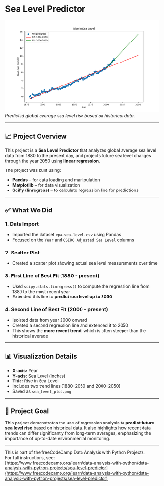 # Sea Level Predictor

![Sea Level Plot](sea_level_plot.png)  
*Predicted global average sea level rise based on historical data.*

---

## 📈 Project Overview

This project is a **Sea Level Predictor** that analyzes global average sea level data from 1880 to the present day, and projects future sea level changes through the year 2050 using **linear regression**.

The project was built using:

- **Pandas** – for data loading and manipulation  
- **Matplotlib** – for data visualization  
- **SciPy (linregress)** – to calculate regression line for predictions

---

## ✅ What We Did

### 1. Data Import  
- Imported the dataset `epa-sea-level.csv` using Pandas  
- Focused on the `Year` and `CSIRO Adjusted Sea Level` columns

### 2. Scatter Plot  
- Created a scatter plot showing actual sea level measurements over time

### 3. First Line of Best Fit (1880 - present)  
- Used `scipy.stats.linregress()` to compute the regression line from 1880 to the most recent year  
- Extended this line to **predict sea level up to 2050**

### 4. Second Line of Best Fit (2000 - present)  
- Isolated data from year 2000 onward  
- Created a second regression line and extended it to 2050  
- This shows the **more recent trend**, which is often steeper than the historical average

---

## 📊 Visualization Details

- **X-axis:** Year  
- **Y-axis:** Sea Level (inches)  
- **Title:** Rise in Sea Level  
- Includes two trend lines (1880–2050 and 2000–2050)  
- Saved as `sea_level_plot.png`

---

## 🎯 Project Goal

This project demonstrates the use of regression analysis to **predict future sea level rise** based on historical data. It also highlights how recent data trends can differ significantly from long-term averages, emphasizing the importance of up-to-date environmental monitoring.

---

This is part of the freeCodeCamp Data Analysis with Python Projects.  
For full instructions, see:  
[https://www.freecodecamp.org/learn/data-analysis-with-python/data-analysis-with-python-projects/sea-level-predictor](https://www.freecodecamp.org/learn/data-analysis-with-python/data-analysis-with-python-projects/sea-level-predictor)
